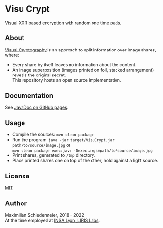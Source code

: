 # Visu Crypt

Visual XOR based encryption with random one time pads.

## About

[Visual Cryptography](https://en.wikipedia.org/wiki/Visual_cryptography) is an approach to split information over image shares, where:
 * Every share by itself leaves no information about the content.
 * An image superposition (images printed on foil, stacked arrangement) reveals the original secret.  
This repository hosts an open source implementation.

## Documentation

See [JavaDoc on GitHub pages](https://kartoffelquadrat.github.io/VisuCrypt/).

## Usage

 * Compile the sources: ```mvn clean package```
 * Run the program: ```java -jar target/VisuCrypt.jar path/to/source/image.jpg``` or  
 ```mvn clean package exec:java -Dexec.args=path/to/source/image.jpg```
 * Print shares, generated to ```/tmp``` directory.
 * Place printed shares one on top of the other, hold against a light source.

## License

[MIT](LICENSE)

## Author

Maximilian Schiedermeier, 2018 - 2022  
At the time employed at [INSA Lyon, LIRIS Labs](https://liris.cnrs.fr/page-membre/maximilian-schiedermeier).
